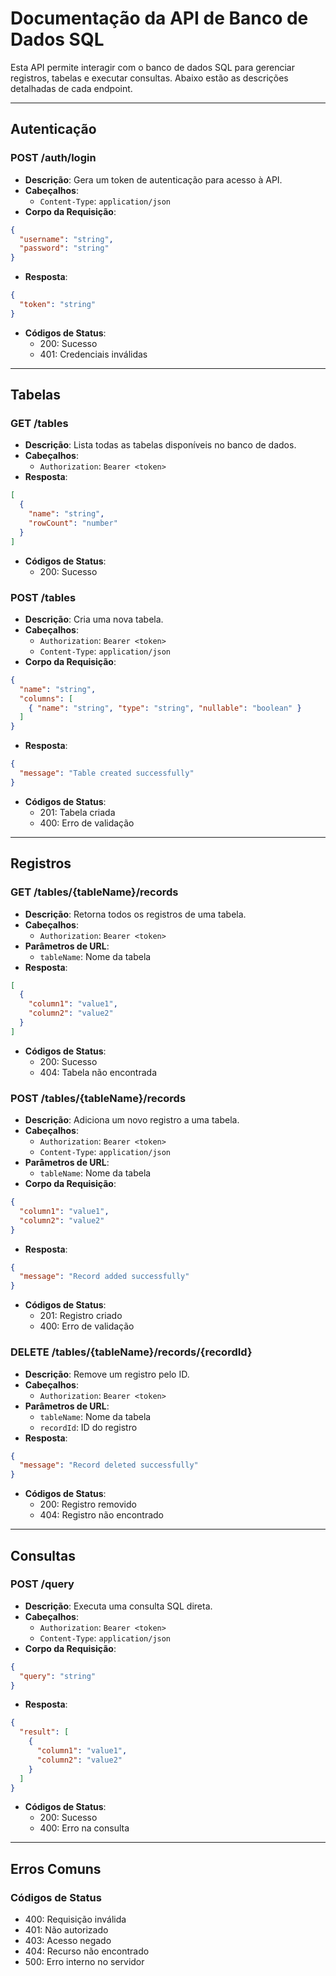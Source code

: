# Documentação da API de Banco de Dados SQL

Esta API permite interagir com o banco de dados SQL para gerenciar registros, tabelas e executar consultas. Abaixo estão as descrições detalhadas de cada endpoint.

---

## **Autenticação**

### POST /auth/login
- **Descrição**: Gera um token de autenticação para acesso à API.
- **Cabeçalhos**:
  - `Content-Type`: `application/json`
- **Corpo da Requisição**:
```json
{
  "username": "string",
  "password": "string"
}
```
- **Resposta**:
```json
{
  "token": "string"
}
```
- **Códigos de Status**:
  - 200: Sucesso
  - 401: Credenciais inválidas

---

## **Tabelas**

### GET /tables
- **Descrição**: Lista todas as tabelas disponíveis no banco de dados.
- **Cabeçalhos**:
  - `Authorization`: `Bearer <token>`
- **Resposta**:
```json
[
  {
    "name": "string",
    "rowCount": "number"
  }
]
```
- **Códigos de Status**:
  - 200: Sucesso

### POST /tables
- **Descrição**: Cria uma nova tabela.
- **Cabeçalhos**:
  - `Authorization`: `Bearer <token>`
  - `Content-Type`: `application/json`
- **Corpo da Requisição**:
```json
{
  "name": "string",
  "columns": [
    { "name": "string", "type": "string", "nullable": "boolean" }
  ]
}
```
- **Resposta**:
```json
{
  "message": "Table created successfully"
}
```
- **Códigos de Status**:
  - 201: Tabela criada
  - 400: Erro de validação

---

## **Registros**

### GET /tables/{tableName}/records
- **Descrição**: Retorna todos os registros de uma tabela.
- **Cabeçalhos**:
  - `Authorization`: `Bearer <token>`
- **Parâmetros de URL**:
  - `tableName`: Nome da tabela
- **Resposta**:
```json
[
  {
    "column1": "value1",
    "column2": "value2"
  }
]
```
- **Códigos de Status**:
  - 200: Sucesso
  - 404: Tabela não encontrada

### POST /tables/{tableName}/records
- **Descrição**: Adiciona um novo registro a uma tabela.
- **Cabeçalhos**:
  - `Authorization`: `Bearer <token>`
  - `Content-Type`: `application/json`
- **Parâmetros de URL**:
  - `tableName`: Nome da tabela
- **Corpo da Requisição**:
```json
{
  "column1": "value1",
  "column2": "value2"
}
```
- **Resposta**:
```json
{
  "message": "Record added successfully"
}
```
- **Códigos de Status**:
  - 201: Registro criado
  - 400: Erro de validação

### DELETE /tables/{tableName}/records/{recordId}
- **Descrição**: Remove um registro pelo ID.
- **Cabeçalhos**:
  - `Authorization`: `Bearer <token>`
- **Parâmetros de URL**:
  - `tableName`: Nome da tabela
  - `recordId`: ID do registro
- **Resposta**:
```json
{
  "message": "Record deleted successfully"
}
```
- **Códigos de Status**:
  - 200: Registro removido
  - 404: Registro não encontrado

---

## **Consultas**

### POST /query
- **Descrição**: Executa uma consulta SQL direta.
- **Cabeçalhos**:
  - `Authorization`: `Bearer <token>`
  - `Content-Type`: `application/json`
- **Corpo da Requisição**:
```json
{
  "query": "string"
}
```
- **Resposta**:
```json
{
  "result": [
    {
      "column1": "value1",
      "column2": "value2"
    }
  ]
}
```
- **Códigos de Status**:
  - 200: Sucesso
  - 400: Erro na consulta

---

## **Erros Comuns**

### Códigos de Status
- 400: Requisição inválida
- 401: Não autorizado
- 403: Acesso negado
- 404: Recurso não encontrado
- 500: Erro interno no servidor

